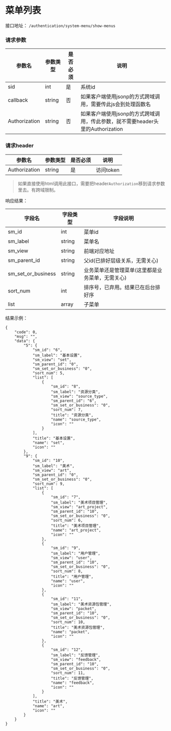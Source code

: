 # 菜单列表

接口地址： ``` /authentication/system-menu/show-menus ```

### 请求参数
| 参数名 | 参数类型 | 是否必须 | 说明 |
| --- | --- | --- | --- |
| sid | int | 是 | 系统id |
| callback | string | 否 | 如果客户端使用jsonp的方式跨域调用，需要传此js会到处理函数名 |
| Authorization | string | 否 | 如果客户端使用jsonp的方式跨域调用，传此参数，就不需要header头里的Authorization |


### 请求header
| 参数名 | 参数类型 | 是否必须 | 说明 |
| --- | --- | --- | --- |
| Authorization | string | 是 | 访问token |

> 如果直接使用html调用此接口，需要把header```Authorization```移到请求参数里去。有跨域限制。

响应结果：

| 字段名 | 字段类型 | 字段说明 |
| --- | --- | --- |
| sm_id | int | 菜单id |
| sm_label | string | 菜单名 |
| sm_view | string | 前端对应地址 |
| sm_parent_id | string | 父id(已排好层级关系，无需关心) |
| sm_set_or_business | string | 业务菜单还是管理菜单(这里都是业务菜单，无需关心) |
| sort_num | int | 排序号，已弃用。结果已在后台排好序 |
| list | array | 子菜单 |

结果示例：
```
{
    "code": 0,
    "msg": "",
    "data": {
        "5": {
            "sm_id": "6",
            "sm_label": "基本设置",
            "sm_view": "set",
            "sm_parent_id": "0",
            "sm_set_or_business": "0",
            "sort_num": 5,
            "list": [
                {
                    "sm_id": "8",
                    "sm_label": "资源分类",
                    "sm_view": "source_type",
                    "sm_parent_id": "6",
                    "sm_set_or_business": "0",
                    "sort_num": 7,
                    "title": "资源分类",
                    "name": "source_type",
                    "icon": ""
                }
            ],
            "title": "基本设置",
            "name": "set",
            "icon": ""
        },
        "9": {
            "sm_id": "10",
            "sm_label": "美术",
            "sm_view": "art",
            "sm_parent_id": "0",
            "sm_set_or_business": "0",
            "sort_num": 9,
            "list": [
                {
                    "sm_id": "7",
                    "sm_label": "美术项目管理",
                    "sm_view": "art_project",
                    "sm_parent_id": "10",
                    "sm_set_or_business": "0",
                    "sort_num": 6,
                    "title": "美术项目管理",
                    "name": "art_project",
                    "icon": ""
                },
                {
                    "sm_id": "9",
                    "sm_label": "用户管理",
                    "sm_view": "user",
                    "sm_parent_id": "10",
                    "sm_set_or_business": "0",
                    "sort_num": 8,
                    "title": "用户管理",
                    "name": "user",
                    "icon": ""
                },
                {
                    "sm_id": "11",
                    "sm_label": "美术资源包管理",
                    "sm_view": "packet",
                    "sm_parent_id": "10",
                    "sm_set_or_business": "0",
                    "sort_num": 10,
                    "title": "美术资源包管理",
                    "name": "packet",
                    "icon": ""
                },
                {
                    "sm_id": "12",
                    "sm_label": "反馈管理",
                    "sm_view": "feedback",
                    "sm_parent_id": "10",
                    "sm_set_or_business": "0",
                    "sort_num": 11,
                    "title": "反馈管理",
                    "name": "feedback",
                    "icon": ""
                }
            ],
            "title": "美术",
            "name": "art",
            "icon": ""
        }
    }
}
```



